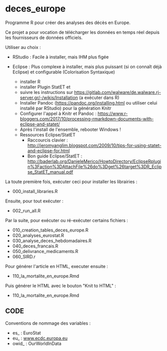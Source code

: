 # deces_europe

Programme R pour créer des analyses des décès en Europe.

Ce projet a pour vocation de télécharger les données en temps réel depuis les fournisseurs de données officiels.

Utiliser au choix : 
  - RStudio : Facile à installer, mais IHM plus figée
  
  - Eclipse : Plus complexe à installer, mais plus puissant (si on connaît déjà Eclipse) et configurable (Colorisation Syntaxique)
      + installer R
      + installer Plugin StatET et 
      + suivre les instructions sur https://gitlab.com/walware/de.walware.rj-server.gr/-/wikis/Installation (a exécuter dans R)
      + Installer Pandoc (https://pandoc.org/installing.html ou utiliser celui installé par RStudio) pour la génération Knitr
      + Configurer l'appel à Knitr et Pandoc : https://www.r-bloggers.com/2017/10/processing-rmarkdown-documents-with-eclipse-and-statet/
      + Après l'install de l'ensemble, rebooter Windows !
      
      - Ressources Eclipse/StatET
        - Raccourcis clavier : http://jeromyanglim.blogspot.com/2009/10/tips-for-using-statet-and-eclipse-for.html
        - Bon guide Eclipse/StatET : http://baderlab.org/DanieleMerico/HowtoDirectory/EclipseRplugin%3Faction%3DAttachFile%26do%3Dget%26target%3DR_Eclipse_StatET_manual.pdf


La toute première fois, exécuter ceci pour installer les librairies :
  - 000_install_libraries.R

Ensuite, pour tout exécuter :
  - 002_run_all.R

Par la suite, pour exécuter ou ré-exécuter certains fichiers :
  - 010_creation_tables_deces_europe.R
  - 020_analyses_eurostat.R
  - 030_analyse_deces_hebdomadaires.R
  - 040_deces_francais.R
  - 050_delivrance_medicaments.R
  - 060_SIRD.r
  
Pour générer l'article en HTML, executer ensuite :
  - 110_la_mortalite_en_europe.Rmd

Puis générer le HTML avec le bouton "Knit to HTML" :  
  - 110_la_mortalite_en_europe.Rmd

  
CODE
----

Conventions de nommage des variables :
  - es_ : EuroStat
  - eu_ : www.ecdc.europa.eu
  - owid_ : OurWorldInData
  
